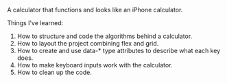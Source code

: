 A calculator that functions and looks like an iPhone calculator.

Things I've learned:
1. How to structure and code the algorithms behind a calculator.
2. How to layout the project combining flex and grid.
3. How to create and use data-* type attributes to describe what each key does.
4. How to make keyboard inputs work with the calculator.
5. How to clean up the code.